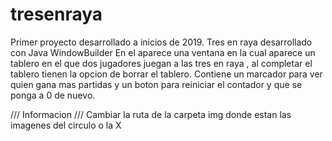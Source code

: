 # tresenraya
Primer proyecto desarrollado a inicios de 2019.
Tres en raya desarrollado con Java WindowBuilder
En el aparece una ventana en la cual aparece un tablero en el que dos jugadores juegan a las tres en raya , al completar el tablero tienen la opcion de borrar el tablero.
Contiene un marcador para ver quien gana mas partidas y un boton para reiniciar el contador y que se ponga a 0 de nuevo.

/// Informacion ///
Cambiar la ruta de la carpeta img donde estan las imagenes del circulo o la X
